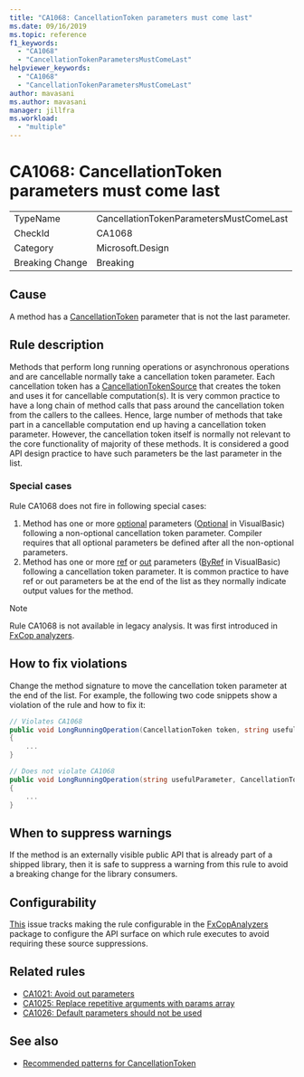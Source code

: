 ```yaml
---
title: "CA1068: CancellationToken parameters must come last"
ms.date: 09/16/2019
ms.topic: reference
f1_keywords:
  - "CA1068"
  - "CancellationTokenParametersMustComeLast"
helpviewer_keywords:
  - "CA1068"
  - "CancellationTokenParametersMustComeLast"
author: mavasani
ms.author: mavasani
manager: jillfra
ms.workload:
  - "multiple"
---
```

# CA1068: CancellationToken parameters must come last

|||
|-|-|
|TypeName|CancellationTokenParametersMustComeLast|
|CheckId|CA1068|
|Category|Microsoft.Design|
|Breaking Change|Breaking|

## Cause

A method has a [CancellationToken](https://docs.microsoft.com/dotnet/api/system.threading.cancellationtoken) parameter that is not the last parameter.

## Rule description

Methods that perform long running operations or asynchronous operations and are cancellable normally take a cancellation token parameter. Each cancellation token has a [CancellationTokenSource](https://docs.microsoft.com/dotnet/api/system.threading.cancellationtokensource) that creates the token and uses it for cancellable computation(s). It is very common practice to have a long chain of method calls that pass around the cancellation token from the callers to the callees. Hence, large number of methods that take part in a cancellable computation end up having a cancellation token parameter. However, the cancellation token itself is normally not relevant to the core functionality of majority of these methods. It is considered a good API design practice to have such parameters be the last parameter in the list.

### Special cases
Rule CA1068 does not fire in following special cases:
1. Method has one or more [optional](https://docs.microsoft.com/dotnet/csharp/programming-guide/classes-and-structs/named-and-optional-arguments#optional-arguments) parameters ([Optional](https://docs.microsoft.com/dotnet/visual-basic/programming-guide/language-features/procedures/optional-parameters) in VisualBasic) following a non-optional cancellation token parameter. Compiler requires that all optional parameters be defined after all the non-optional parameters.
2. Method has one or more [ref](https://docs.microsoft.com/dotnet/csharp/language-reference/keywords/ref) or [out](https://docs.microsoft.com/dotnet/csharp/language-reference/keywords/out-parameter-modifier) parameters ([ByRef](https://docs.microsoft.com/dotnet/visual-basic/language-reference/modifiers/byref) in VisualBasic) following a cancellation token parameter. It is common practice to have ref or out parameters be at the end of the list as they normally indicate output values for the method.

> [!NOTE]
> Rule CA1068 is not available in legacy analysis. It was first introduced in [FxCop analyzers](https://www.nuget.org/packages/Microsoft.CodeAnalysis.FxCopAnalyzers).

## How to fix violations

Change the method signature to move the cancellation token parameter at the end of the list. For example, the following two code snippets show a violation of the rule and how to fix it:

```csharp
// Violates CA1068
public void LongRunningOperation(CancellationToken token, string usefulParameter)
{
    ...
}
```

```csharp
// Does not violate CA1068
public void LongRunningOperation(string usefulParameter, CancellationToken token)
{
    ...
}
```

## When to suppress warnings

If the method is an externally visible public API that is already part of a shipped library, then it is safe to suppress a warning from this rule to avoid a breaking change for the library consumers.

## Configurability

[This](https://github.com/dotnet/roslyn-analyzers/issues/2851) issue tracks making the rule configurable in the [FxCopAnalyzers](https://www.nuget.org/packages/Microsoft.CodeAnalysis.FxCopAnalyzers) package to configure the API surface on which rule executes to avoid requiring these source suppressions.

## Related rules

- [CA1021: Avoid out parameters](../code-quality/ca1021-avoid-out-parameters.md)
- [CA1025: Replace repetitive arguments with params array](../code-quality/ca1025-replace-repetitive-arguments-with-params-array.md)
- [CA1026: Default parameters should not be used](../code-quality/ca1026-default-parameters-should-not-be-used.md)

## See also

- [Recommended patterns for CancellationToken](https://devblogs.microsoft.com/premier-developer/recommended-patterns-for-cancellationtoken/)
